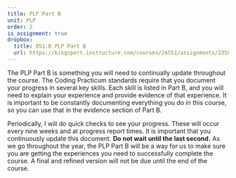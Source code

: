 ```yaml
---
title: PLP Part B
unit: PLP
order: 2
is_assignment: true
dropbox:
  title: 051.B PLP Part B
  url: https://kingsport.instructure.com/courses/24551/assignments/235950
---
```


The PLP Part B is something you will need to continually update throughout the course. The Coding Practicum standards require that you document your progress in several key skills. Each skill is listed in Part B, and you will need to explain your experience and provide evidence of that experience. It is important to be constantly documenting everything you do in this course, so you can use that in the evidence section of Part B.

Periodically, I will do quick checks to see your progress. These will occur every nine weeks and at progress report times. It is important that you continuously update this document. **Do not wait until the last second.** As we go throughout the year, the PLP Part B will be a way for us to make sure you are getting the experiences you need to successfully complete the course. A final and refined version will not be due until the end of the course.
